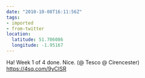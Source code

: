```yaml
---
date: "2010-10-08T16:11:56Z"
tags:
- imported
- from-twitter
location:
  latitude: 51.706086
  longitude: -1.95167
---
```

Ha\! Week 1 of 4 done. Nice. \(@ Tesco @ Cirencester\) https://4sq.com/9yCISR
